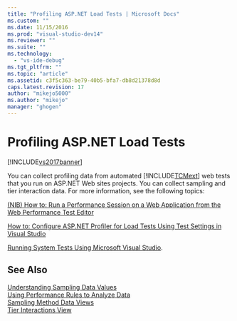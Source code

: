 ```yaml
---
title: "Profiling ASP.NET Load Tests | Microsoft Docs"
ms.custom: ""
ms.date: 11/15/2016
ms.prod: "visual-studio-dev14"
ms.reviewer: ""
ms.suite: ""
ms.technology: 
  - "vs-ide-debug"
ms.tgt_pltfrm: ""
ms.topic: "article"
ms.assetid: c3f5c363-be79-40b5-bfa7-db8d21378d8d
caps.latest.revision: 17
author: "mikejo5000"
ms.author: "mikejo"
manager: "ghogen"
---
```

# Profiling ASP.NET Load Tests
[!INCLUDE[vs2017banner](../includes/vs2017banner.md)]

You can collect profiling data from automated [!INCLUDE[TCMext](../includes/tcmext-md.md)] web tests that you run on ASP.NET Web sites projects. You can collect sampling and tier interaction data. For more information, see the following topics:  
  
 [(NIB) How to: Run a Performance Session on a Web Application from the Web Performance Test Editor](http://msdn.microsoft.com/en-us/d14e0a27-33cc-4e4e-8792-fe03e50d51e1)  
  
 [How to: Configure ASP.NET Profiler for Load Tests Using Test Settings in Visual Studio](~/E:/Repos/visualstudio-docs-pr/docs/test/how-to-configure-aspnet-profiler-for-load-tests-using-test-settings.md)  
  
 [Running System Tests Using Microsoft Visual Studio](http://msdn.microsoft.com/library/19fae5c4-5798-4c4c-b531-3e8f901b1130).  
  
## See Also  
 [Understanding Sampling Data Values](../profiling/understanding-sampling-data-values.md)   
 [Using Performance Rules to Analyze Data](../profiling/using-performance-rules-to-analyze-data.md)   
 [Sampling Method Data Views](../profiling/profiler-sampling-method-data-views.md)   
 [Tier Interactions View](../profiling/tier-interactions-view.md)



